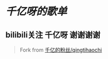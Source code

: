 #  **_千亿呀的歌单_** 

##  **bilibili关注 千亿呀 谢谢谢谢** 
> Fork from [千亿的粉丝/qingtihaochi ](https://gitee.com/qingtihaochi/qingtihaochi)

